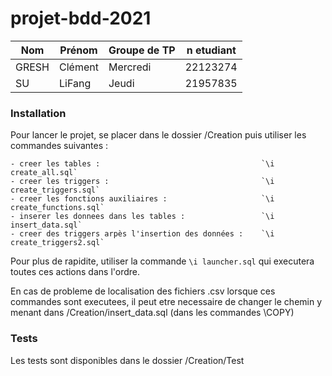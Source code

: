 projet-bdd-2021
============

| Nom   | Prénom   | Groupe de TP | n etudiant |
|-------|----------|--------------|------------|
| GRESH | Clément  | Mercredi     | 22123274   |
| SU    | LiFang   | Jeudi        | 21957835   |


### Installation 
Pour lancer le projet, se placer dans le dossier /Creation puis utiliser les commandes suivantes :
```
- creer les tables :							        `\i create_all.sql`
- creer les triggers :							        `\i create_triggers.sql`
- creer les fonctions auxiliaires :				        `\i create_functions.sql`
- inserer les donnees dans les tables :			        `\i insert_data.sql`
- creer des triggers arpès l'insertion des données :	`\i create_triggers2.sql`
```


Pour plus de rapidite, utiliser la commande `\i launcher.sql` qui executera toutes ces actions dans l'ordre.

En cas de probleme de localisation des fichiers .csv lorsque ces commandes sont executees, il peut etre necessaire de changer le chemin y menant
dans /Creation/insert_data.sql (dans les commandes \COPY)

### Tests
Les tests sont disponibles dans le dossier /Creation/Test 